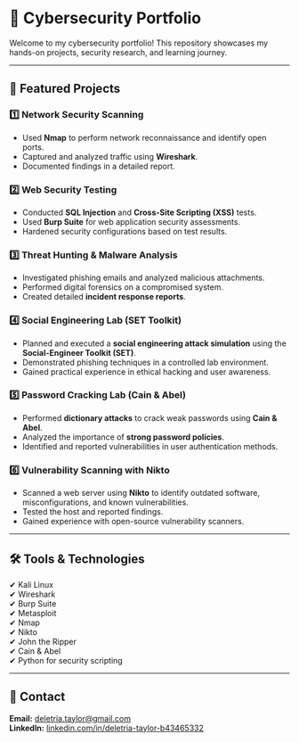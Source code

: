 # 🚀 Cybersecurity Portfolio

Welcome to my cybersecurity portfolio! This repository showcases my hands-on projects, security research, and learning journey.

---

## 🔐 Featured Projects

### 1️⃣ Network Security Scanning
- Used **Nmap** to perform network reconnaissance and identify open ports.
- Captured and analyzed traffic using **Wireshark**.
- Documented findings in a detailed report.

### 2️⃣ Web Security Testing
- Conducted **SQL Injection** and **Cross-Site Scripting (XSS)** tests.
- Used **Burp Suite** for web application security assessments.
- Hardened security configurations based on test results.

### 3️⃣ Threat Hunting & Malware Analysis
- Investigated phishing emails and analyzed malicious attachments.
- Performed digital forensics on a compromised system.
- Created detailed **incident response reports**.

### 4️⃣ Social Engineering Lab (SET Toolkit)
- Planned and executed a **social engineering attack simulation** using the **Social-Engineer Toolkit (SET)**.
- Demonstrated phishing techniques in a controlled lab environment.
- Gained practical experience in ethical hacking and user awareness.

### 5️⃣ Password Cracking Lab (Cain & Abel)
- Performed **dictionary attacks** to crack weak passwords using **Cain & Abel**.
- Analyzed the importance of **strong password policies**.
- Identified and reported vulnerabilities in user authentication methods.

### 6️⃣ Vulnerability Scanning with Nikto
- Scanned a web server using **Nikto** to identify outdated software, misconfigurations, and known vulnerabilities.
- Tested the host and reported findings.
- Gained experience with open-source vulnerability scanners.

---

## 🛠 Tools & Technologies
✔ Kali Linux  
✔ Wireshark  
✔ Burp Suite  
✔ Metasploit  
✔ Nmap  
✔ Nikto  
✔ John the Ripper  
✔ Cain & Abel  
✔ Python for security scripting  

---

## 📩 Contact  
**Email:** deletria.taylor@gmail.com  
**LinkedIn:** [linkedin.com/in/deletria-taylor-b43465332](http://linkedin.com/in/deletria-taylor-b43465332)
